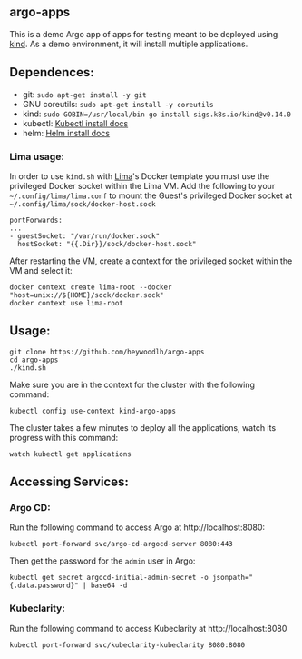 ## argo-apps 

This is a demo Argo app of apps for testing meant to be deployed using [kind](https://kind.sigs.k8s.io/). As a demo environment, it will install multiple applications.

## Dependences:

- git: `sudo apt-get install -y git`
- GNU coreutils: `sudo apt-get install -y coreutils`
- kind: `sudo GOBIN=/usr/local/bin go install sigs.k8s.io/kind@v0.14.0`
- kubectl: [Kubectl install docs](https://kubernetes.io/docs/tasks/tools/install-kubectl-linux/)
- helm: [Helm install docs](https://helm.sh/docs/intro/install/)

### Lima usage:

In order to use `kind.sh` with [Lima](https://github.com/lima-vm/lima)'s Docker template you must use the privileged Docker socket within the Lima VM. Add the following to your `~/.config/lima/lima.conf` to mount the Guest's privileged Docker socket at `~/.config/lima/sock/docker-host.sock`

```
portForwards:
...
- guestSocket: "/var/run/docker.sock"
  hostSocket: "{{.Dir}}/sock/docker-host.sock"
```

After restarting the VM, create a context for the privileged socket within the VM and select it:

```
docker context create lima-root --docker "host=unix://${HOME}/sock/docker.sock"
docker context use lima-root
```

## Usage:

```
git clone https://github.com/heywoodlh/argo-apps
cd argo-apps
./kind.sh
```

Make sure you are in the context for the cluster with the following command:

```
kubectl config use-context kind-argo-apps
```

The cluster takes a few minutes to deploy all the applications, watch its progress with this command:

```
watch kubectl get applications
```

## Accessing Services:

### Argo CD:

Run the following command to access Argo at http://localhost:8080:

```
kubectl port-forward svc/argo-cd-argocd-server 8080:443
```

Then get the password for the `admin` user in Argo:

```
kubectl get secret argocd-initial-admin-secret -o jsonpath="{.data.password}" | base64 -d
```

### Kubeclarity:

Run the following command to access Kubeclarity at http://localhost:8080

```
kubectl port-forward svc/kubeclarity-kubeclarity 8080:8080
```
